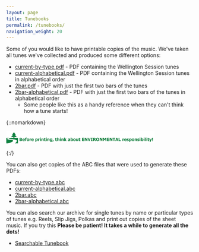 ```yaml
---
layout: page
title: Tunebooks
permalink: /tunebooks/
navigation_weight: 20
---
```


Some of you would like to have printable copies of the music. We've taken all tunes we've collected and produced some different options:

* [current-by-type.pdf](/abc-collections/current-by-type.pdf "PDF") - PDF containing the Wellington Session tunes
* [current-alphabetical.pdf](/abc-collections/current-alphabetical.pdf "PDF") - PDF containing the Wellington Session tunes in alphabetical order
* [2bar.pdf](/abc-collections/2bar.pdf "PDF") - PDF with just the first two bars of the tunes
* [2bar-alphabetical.pdf](/abc-collections/2bar-alphabetical.pdf "PDF") - PDF with just the first two bars of the tunes in alphabetical order
  * Some people like this as a handy reference when they can't think how a tune starts!

{::nomarkdown}
<p>
<img alt="Think before you print" src="/images/think-before-you-print.gif" border=0>
</p>
{:/}

You can also get copies of the ABC files that were used to generate these PDFs:

* [current-by-type.abc](/abc-collections/current-by-type.abc "ABC")
* [current-alphabetical.abc](/abc-collections/current-alphabetical.abc "ABC")
* [2bar.abc](/abc-collections/2bar.abc "ABC")
* [2bar-alphabetical.abc](/abc-collections/2bar-alphabetical.abc "ABC")

You can also search our archive for single tunes by name or particular types of tunes e.g. Reels, Slip Jigs, Polkas and print out copies of the sheet music. If you try this **Please be patient! It takes a while to generate all the dots!**

* [Searchable Tunebook](/tunebooks/searchable "Search")
